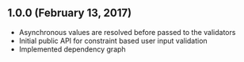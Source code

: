 ## 1.0.0 (February 13, 2017)

* Asynchronous values are resolved before passed to the validators
* Initial public API for constraint based user input validation
* Implemented dependency graph
